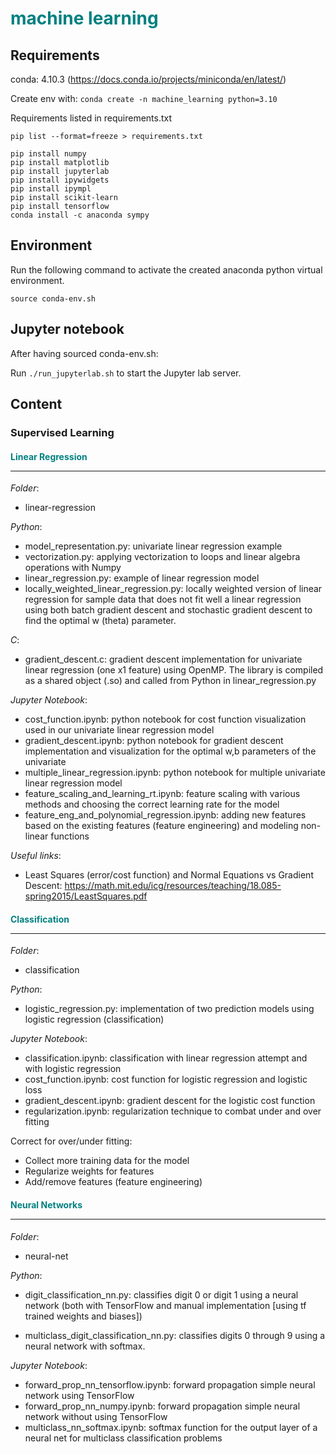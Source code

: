 # <span style="color:teal;font-weight:bold">machine learning</span>

## Requirements

conda: 4.10.3 (https://docs.conda.io/projects/miniconda/en/latest/)

Create env with: `conda create -n machine_learning python=3.10`

Requirements listed in requirements.txt

`pip list --format=freeze > requirements.txt`

```
pip install numpy
pip install matplotlib
pip install jupyterlab
pip install ipywidgets
pip install ipympl
pip install scikit-learn
pip install tensorflow
conda install -c anaconda sympy
```

## Environment

Run the following command to activate the created anaconda python virtual environment.

`source conda-env.sh`

## Jupyter notebook

After having sourced conda-env.sh:

Run `./run_jupyterlab.sh` to start the Jupyter lab server.

## Content

### Supervised Learning

#### <span style="color:teal;font-weight:bold">Linear Regression</span><hr/>

_Folder_:

- linear-regression

_Python_:

- model_representation.py: univariate linear regression example
- vectorization.py: applying vectorization to loops and linear algebra operations with Numpy
- linear_regression.py: example of linear regression model
- locally_weighted_linear_regression.py: locally weighted version of linear regression for sample data that does not fit well a linear regression using both batch gradient descent and stochastic gradient descent to find the optimal w (theta) parameter.

_C_:

- gradient_descent.c: gradient descent implementation for univariate linear regression (one x1 feature) using OpenMP. The library is compiled as a shared object (.so) and called from Python in linear_regression.py

_Jupyter Notebook_:

- cost_function.ipynb: python notebook for cost function visualization used in our univariate linear regression model
- gradient_descent.ipynb: python notebook for gradient descent implementation and visualization for the optimal w,b parameters of the univariate
- multiple_linear_regression.ipynb: python notebook for multiple univariate linear regression model
- feature_scaling_and_learning_rt.ipynb: feature scaling with various methods and choosing the correct learning rate for the model
- feature_eng_and_polynomial_regression.ipynb: adding new features based on the existing features (feature engineering) and modeling non-linear functions

_Useful links_:

- Least Squares (error/cost function) and Normal Equations vs Gradient Descent: https://math.mit.edu/icg/resources/teaching/18.085-spring2015/LeastSquares.pdf

#### <span style="color:teal;font-weight:bold">Classification</span><hr/>

_Folder_:

- classification

_Python_:

- logistic_regression.py: implementation of two prediction models using logistic regression (classification)

_Jupyter Notebook_:

- classification.ipynb: classification with linear regression attempt and with logistic regression
- cost_function.ipynb: cost function for logistic regression and logistic loss
- gradient_descent.ipynb: gradient descent for the logistic cost function
- regularization.ipynb: regularization technique to combat under and over fitting

Correct for over/under fitting:

- Collect more training data for the model
- Regularize weights for features
- Add/remove features (feature engineering)

#### <span style="color:teal;font-weight:bold">Neural Networks</span><hr/>

_Folder_:

- neural-net

_Python_:

- digit_classification_nn.py: classifies digit 0 or digit 1 using a neural network (both with TensorFlow and manual implementation [using tf trained weights and biases])

- multiclass_digit_classification_nn.py: classifies digits 0 through 9 using a neural network with softmax.

_Jupyter Notebook_:

- forward_prop_nn_tensorflow.ipynb: forward propagation simple neural network using TensorFlow
- forward_prop_nn_numpy.ipynb: forward propagation simple neural network without using TensorFlow
- multiclass_nn_softmax.ipynb: softmax function for the output layer of a neural net for multiclass classification problems
